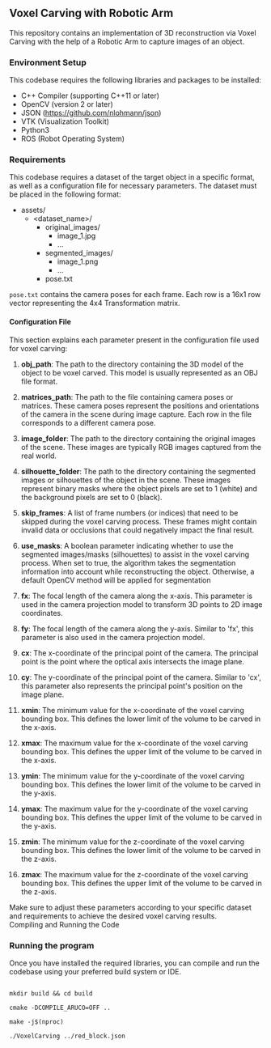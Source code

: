## Voxel Carving with Robotic Arm

This repository contains an implementation of 3D reconstruction via Voxel Carving with the help of a Robotic Arm to capture images of an object.

### Environment Setup

This codebase requires the following libraries and packages to be installed:

- C++ Compiler (supporting C++11 or later)
- OpenCV (version 2 or later)
- JSON (<https://github.com/nlohmann/json>)
- VTK (Visualization Toolkit)
- Python3
- ROS (Robot Operating System)
  
### Requirements

This codebase requires a dataset of the target object in a specific format, as well as a configuration file for necessary parameters. The dataset must be placed in the following format:

- assets/
  - <dataset_name>/
    - original_images/
      - image_1.jpg
      - ...
    - segmented_images/
      - image_1.png
      - ...
    - pose.txt

`pose.txt` contains the camera poses for each frame. Each row is a 16x1 row vector representing the 4x4 Transformation matrix.

#### Configuration File

This section explains each parameter present in the configuration file used for voxel carving:

1. **obj_path**: The path to the directory containing the 3D model of the object to be voxel carved. This model is usually represented as an OBJ file format.

2. **matrices_path**: The path to the file containing camera poses or matrices. These camera poses represent the positions and orientations of the camera in the scene during image capture. Each row in the file corresponds to a different camera pose.

3. **image_folder**: The path to the directory containing the original images of the scene. These images are typically RGB images captured from the real world.

4. **silhouette_folder**: The path to the directory containing the segmented images or silhouettes of the object in the scene. These images represent binary masks where the object pixels are set to 1 (white) and the background pixels are set to 0 (black).

5. **skip_frames**: A list of frame numbers (or indices) that need to be skipped during the voxel carving process. These frames might contain invalid data or occlusions that could negatively impact the final result.

6. **use_masks**: A boolean parameter indicating whether to use the segmented images/masks (silhouettes) to assist in the voxel carving process. When set to true, the algorithm takes the segmentation information into account while reconstructing the object. Otherwise, a default OpenCV method will be applied for segmentation

7. **fx**: The focal length of the camera along the x-axis. This parameter is used in the camera projection model to transform 3D points to 2D image coordinates.

8. **fy**: The focal length of the camera along the y-axis. Similar to 'fx', this parameter is also used in the camera projection model.

9. **cx**: The x-coordinate of the principal point of the camera. The principal point is the point where the optical axis intersects the image plane.

10. **cy**: The y-coordinate of the principal point of the camera. Similar to 'cx', this parameter also represents the principal point's position on the image plane.

11. **xmin**: The minimum value for the x-coordinate of the voxel carving bounding box. This defines the lower limit of the volume to be carved in the x-axis.

12. **xmax**: The maximum value for the x-coordinate of the voxel carving bounding box. This defines the upper limit of the volume to be carved in the x-axis.

13. **ymin**: The minimum value for the y-coordinate of the voxel carving bounding box. This defines the lower limit of the volume to be carved in the y-axis.

14. **ymax**: The maximum value for the y-coordinate of the voxel carving bounding box. This defines the upper limit of the volume to be carved in the y-axis.

15. **zmin**: The minimum value for the z-coordinate of the voxel carving bounding box. This defines the lower limit of the volume to be carved in the z-axis.

16. **zmax**: The maximum value for the z-coordinate of the voxel carving bounding box. This defines the upper limit of the volume to be carved in the z-axis.

Make sure to adjust these parameters according to your specific dataset and requirements to achieve the desired voxel carving results.  
Compiling and Running the Code

### Running the program

Once you have installed the required libraries, you can compile and run the codebase using your preferred build system or IDE.

```

mkdir build && cd build

cmake -DCOMPILE_ARUCO=OFF ..

make -j$(nproc)

./VoxelCarving ../red_block.json

```